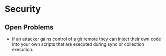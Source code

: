 # Security
## Open Problems
- If an attacker gains control of a git remote they can inject their own code into your own scripts that are executed during sync or collection execution.
